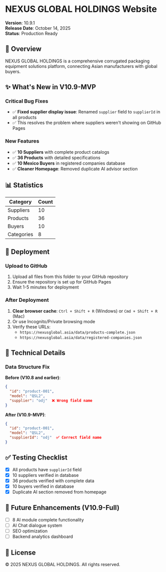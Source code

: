 ﻿# NEXUS GLOBAL HOLDINGS Website

**Version**: 10.9.1  
**Release Date**: October 14, 2025  
**Status**: Production Ready

## 🎯 Overview

NEXUS GLOBAL HOLDINGS is a comprehensive corrugated packaging equipment solutions platform, connecting Asian manufacturers with global buyers.

## ✨ What's New in V10.9-MVP

### Critical Bug Fixes
- ✅ **Fixed supplier display issue**: Renamed `supplier` field to `supplierId` in all products
- ✅ This resolves the problem where suppliers weren't showing on GitHub Pages

### New Features
- ✅ **10 Suppliers** with complete product catalogs
- ✅ **36 Products** with detailed specifications
- ✅ **10 Mexico Buyers** in registered companies database
- ✅ **Cleaner Homepage**: Removed duplicate AI advisor section

## 📊 Statistics

| Category | Count |
|----------|-------|
| Suppliers | 10 |
| Products | 36 |
| Buyers | 10 |
| Categories | 8 |

## 🚀 Deployment

### Upload to GitHub

1. Upload all files from this folder to your GitHub repository
2. Ensure the repository is set up for GitHub Pages
3. Wait 1-5 minutes for deployment

### After Deployment

1. **Clear browser cache**: `Ctrl + Shift + R` (Windows) or `Cmd + Shift + R` (Mac)
2. Or use Incognito/Private browsing mode
3. Verify these URLs:
   - `https://nexusglobal.asia/data/products-complete.json`
   - `https://nexusglobal.asia/data/registered-companies.json`

## 🔧 Technical Details

### Data Structure Fix

**Before (V10.8 and earlier)**:
```json
{
  "id": "product-001",
  "model": "QSL2",
  "supplier": "odj"  ❌ Wrong field name
}
```

**After (V10.9-MVP)**:
```json
{
  "id": "product-001",
  "model": "QSL2",
  "supplierId": "odj"  ✅ Correct field name
}
```

## ✅ Testing Checklist

- [x] All products have `supplierId` field
- [x] 10 suppliers verified in database
- [x] 36 products verified with complete data
- [x] 10 buyers verified in database
- [x] Duplicate AI section removed from homepage

## 🔮 Future Enhancements (V10.9-Full)

- [ ] 8 AI module complete functionality
- [ ] AI Chat dialogue system
- [ ] SEO optimization
- [ ] Backend analytics dashboard

## 📄 License

© 2025 NEXUS GLOBAL HOLDINGS. All rights reserved.
